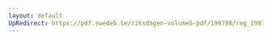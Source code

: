 ```yaml
---
layout: default
UpRedirect: https://pdf.swedeb.se/riksdagen-volumeG-pdf/199798/reg_199798/reg_199798_0038.pdf
---
```

